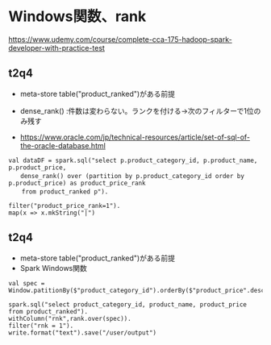 # Windows関数、rank

https://www.udemy.com/course/complete-cca-175-hadoop-spark-developer-with-practice-test

## t2q4
- meta-store table("product_ranked")がある前提

- dense_rank() :件数は変わらない。ランクを付ける→次のフィルターで1位のみ残す
- https://www.oracle.com/jp/technical-resources/article/set-of-sql-of-the-oracle-database.html

```
val dataDF = spark.sql("select p.product_category_id, p.product_name, p.product_price,
　　dense_rank() over (partition by p.product_category_id order by p.product_price) as product_price_rank
  　from product_ranked p").
  
filter("product_price_rank=1").
map(x => x.mkString("|")
```

## t2q4
- meta-store table("product_ranked")がある前提
- Spark Windows関数

```
val spec = Window.patitionBy($"product_category_id").orderBy($"product_price".desc)

spark.sql("select product_category_id, product_name, product_price from product_ranked").
withColumn("rnk",rank.over(spec)).
filter("rnk = 1").
write.format("text").save("/user/output")
```
